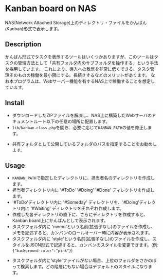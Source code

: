 Kanban board on NAS
====

NAS(Network Attached Storage)上のディレクトリ・ファイルをかんばん(Kanban)形式で表示します。

## Description

かんばん形式でタスクを表示するツールはいくつかありますが、このツールはタスクの管理方法として「共有フォルダ内のサブフォルダを操作する」という手法を採用しています。
これにより、導入への敷居を非常に低くできる、タスク管理そのものの稼働を最小限にする、長続きするなどのメリットがあります。
なお本プログラムは、Webサーバー機能を有するNAS上で稼働することを想定しています。

## Install

* ダウンロードしたZIPファイルを解凍し、NAS上に構築したWebサーバのドキュメントルート以下の任意の場所に配置します。
* `lib/kanban.class.php`を開き、必要に応じて`KANBAN_PATH`の値を修正します。
 - 共有フォルダとして公開しているフォルダのパスを指定することをお勧めします。

## Usage

* `KANBAN_PATH`で指定したディレクトリに、担当者名のディレクトリを作成します。
* 担当者ディレクトリ内に '#ToDo' '#Doing' '#Done' ディレクトリを作成します。
* '#ToDo'ディレクトリ内に '#Someday' ディレクトリを、'#Doing'ディレクトリ内に '#Waiting' ディレクトリをそれぞれ作成します。
* 作成した各ディレクトリの直下に、さらにディレクトリを作成すると、Kanban board上にかんばんとして表示されます。
* タスクフォルダ内に 'memo'という名前(拡張子なし)のファイルを作成し、メモを記述すると、カンバンのロールオーバー時に内容が表示されます。
* タスクフォルダ内に 'style'という名前(拡張子なし)のファイルを作成し、スタイルをJSON形式で記述すると、カンバンのスタイルを変更できます。(例: `{"background-color":"pink"}`)
 - タスクフォルダ内に'style'ファイルがない場合、上位のフォルダをさかのぼって検索します。どの階層にもない場合はデフォルトのスタイルになります。